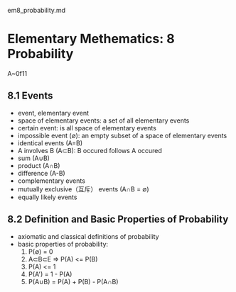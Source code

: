 em8_probability.md

Elementary Methematics: 8 Probability
================================================================================

A~0f11

8.1 Events
--------------------------------------------------------------------------------

- event, elementary event
- space of elementary events: a set of all elementary events
- certain event: is all space of elementary events
- impossible event (∅): an empty subset of a space of elementary events
- identical events (A=B)
- A involves B (A⊂B): B occured follows A occured
- sum (A∪B)
- product (A∩B)
- difference (A-B)
- complementary events
- mutually exclusive（互斥） events (A∩B = ∅)
- equally likely events

8.2 Definition and Basic Properties of Probability
--------------------------------------------------------------------------------

- axiomatic and classical definitions of probability
- basic properties of probability:
  1. P(∅) = 0
  2. A⊂B⊂E => P(A) <= P(B)
  3. P(A) <= 1
  4. P(A') = 1 - P(A)
  5. P(A∪B) = P(A) + P(B) - P(A∩B)

